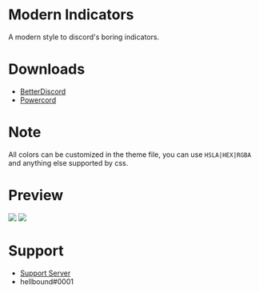 # Modern Indicators
A modern style to discord's boring indicators.

# Downloads
- [BetterDiscord](https://betterdiscord.net/ghdl?id=3271)
- [Powercord](https://github.com/hellbound1337/modern-indicators/blob/master/ModernIndicators.zip?raw=true)

# Note
All colors can be customized in the theme file, you can use `HSLA|HEX|RGBA` and anything else supported by css.

# Preview
<img src="https://i.imgur.com/qk0aZN0.png"/>
<img src="https://i.imgur.com/mh452Fp.png"/>

# Support 
- [Support Server](https://discord.gg/pCc7q4Z)
- hellbound#0001

